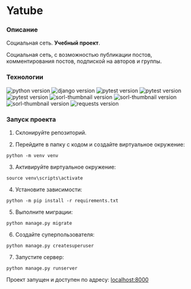 # **Yatube**
### **Описание**
Социальная сеть. **Учебный проект**.

Социальная сеть, с возможностью публикации постов, комментирования постов, 
подпиской на авторов и группы. 

### **Технологии**
![python version](https://img.shields.io/badge/Python-3.9-yellowgreen?logo=python)
![django version](https://img.shields.io/badge/Django-2.2-yellowgreen?logo=django)
![pytest version](https://img.shields.io/badge/pytest-6.2-yellowgreen?logo=pytest)
![pytest version](https://img.shields.io/badge/Unittest--yellowgreen?logo=unittest)
![pytest version](https://img.shields.io/badge/SQLite-3-yellowgreen?logo=sqlite)
![sorl-thumbnail version](https://img.shields.io/badge/Bootstrap-3-yellowgreen?logo=bootstrap)
![sorl-thumbnail version](https://img.shields.io/badge/HTML--yellowgreen?logo=html5)
![sorl-thumbnail version](https://img.shields.io/badge/thumbnail-12.7-yellowgreen)
![requests version](https://img.shields.io/badge/requests-2.26-yellowgreen)

### **Запуск проекта**

1. Склонируйте репозиторий.

2. Перейдите в папку с кодом и создайте виртуальное окружение:
```
python -m venv venv
```

3. Активируйте виртуальное окружение:
```
source venv\scripts\activate
```
4. Установите зависимости:
```
python -m pip install -r requirements.txt
```
5. Выполните миграции:
```
python manage.py migrate
```
6. Создайте суперпользователя:
```
python manage.py createsuperuser
```
7. Запустите сервер:
```
python manage.py runserver
```
Проект запущен и доступен по адресу: [localhost:8000](http://localhost:8000/)


